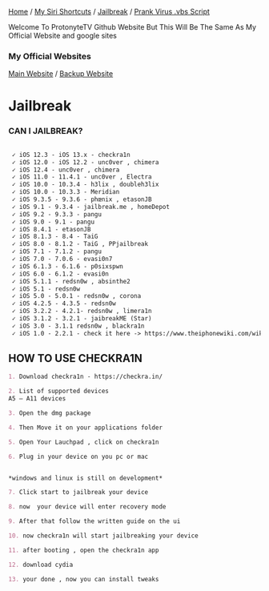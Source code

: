 [Home](https://protonytetv.github.io/sub2protonytetv/) / [My Siri Shortcuts](https://protonytetv.github.io/sub2protonytetv/sirishortcuts) / [Jailbreak](https://protonytetv.github.io/sub2protonytetv/jailbreak) / [Prank Virus .vbs Script](https://protonytetv.github.io/sub2protonytetv/fakevbs-script)

Welcome To ProtonyteTV Github Website But This Will Be The Same As My Official Website and google sites

### My Official Websites
[Main Website](http://protonytetv.weebly.com/) / [Backup Website](https://sites.google.com/view/protonytetv)

# Jailbreak

### CAN I JAILBREAK?

```markdown

 ✓ iOS 12.3 - iOS 13.x - checkra1n
 ✓ iOS 12.0 - iOS 12.2 - unc0ver , chimera
 ✓ iOS 12.4 - unc0ver , chimera
 ✓ iOS 11.0 - 11.4.1 - unc0ver , Electra
 ✓ iOS 10.0 - 10.3.4 - h3lix , doubleh3lix
 ✓ iOS 10.0 - 10.3.3 - Meridian
 ✓ iOS 9.3.5 - 9.3.6 - phœnix , etasonJB
 ✓ iOS 9.1 - 9.3.4 - jailbreak.me , homeDepot
 ✓ iOS 9.2 - 9.3.3 - pangu
 ✓ iOS 9.0 - 9.1 - pangu
 ✓ iOS 8.4.1 - etasonJB
 ✓ iOS 8.1.3 - 8.4 - TaiG
 ✓ iOS 8.0 - 8.1.2 - TaiG , PPjailbreak 
 ✓ iOS 7.1 - 7.1.2 - pangu
 ✓ iOS 7.0 - 7.0.6 - evasi0n7
 ✓ iOS 6.1.3 - 6.1.6 - p0sixspwn
 ✓ iOS 6.0 - 6.1.2 - evasi0n
 ✓ iOS 5.1.1 - redsn0w , absinthe2
 ✓ iOS 5.1 - redsn0w
 ✓ iOS 5.0 - 5.0.1 - redsn0w , corona
 ✓ iOS 4.2.5 - 4.3.5 - redsn0w
 ✓ iOS 3.2.2 - 4.2.1- redsn0w , limera1n
 ✓ iOS 3.1.2 - 3.2.1 - jaibreakME (Star)
 ✓ iOS 3.0 - 3.1.1 redsn0w , blackra1n
 ✓ iOS 1.0 - 2.2.1 - check it here -> https://www.theiphonewiki.com/wiki/Jailbreak
 ```
 
 ## HOW TO USE CHECKRA1N
 
 ```markdown
1. Download checkra1n - https://checkra.in/

2. List of supported devices
A5 – A11 devices

3. Open the dmg package

4. Then Move it on your applications folder

5. Open Your Lauchpad , click on checkra1n

6. Plug in your device on you pc or mac 


*windows and linux is still on development*

7. Click start to jailbreak your device

8. now  your device will enter recovery mode

9. After that follow the written guide on the ui

10. now checkra1n will start jailbreaking your device

11. after booting , open the checkra1n app

12. download cydia

13. your done , now you can install tweaks

```

